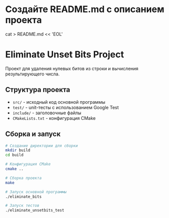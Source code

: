 # Создайте README.md с описанием проекта
cat > README.md << 'EOL'
# Eliminate Unset Bits Project

Проект для удаления нулевых битов из строки и вычисления результирующего числа.

## Структура проекта

- `src/` - исходный код основной программы
- `test/` - unit-тесты с использованием Google Test
- `include/` - заголовочные файлы
- `CMakeLists.txt` - конфигурация CMake

## Сборка и запуск

```bash
# Создание директории для сборки
mkdir build
cd build

# Конфигурация CMake
cmake ..

# Сборка проекта
make

# Запуск основной программы
./eliminate_bits

# Запуск тестов
./eliminate_unsetbits_test